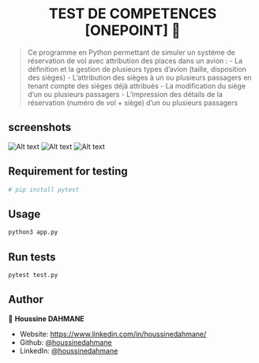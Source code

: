 <h1 align="center">TEST DE COMPETENCES [ONEPOINT] 👋</h1>
<p>
</p>

> Ce programme en Python permettant de simuler un systéme de réservation de vol avec attribution des places dans un avion :
    - La définition et la gestion de plusieurs types d’avion (taille, disposition des sièges)
    - L’attribution des sièges à un ou plusieurs passagers en tenant compte des sièges déjà attribués
    - La modification du siège d’un ou plusieurs passagers
    - L’impression des détails de la réservation (numéro de vol + siège) d’un ou plusieurs passagers

## screenshots
![Alt text](https://github.com/houssinedahmane/OnePoint_test_de_comp-tences/blob/main/assets/images/menu.PNG?raw=true)
![Alt text](https://github.com/houssinedahmane/OnePoint_test_de_comp-tences/blob/main/assets/images/pytest.PNG?raw=true)
![Alt text](https://github.com/houssinedahmane/OnePoint_test_de_comp-tences/blob/main/assets/images/report.PNG?raw=true "HTML REPORT")



## Requirement for testing
```sh
# pip install pytest 
```

## Usage

```sh
python3 app.py
```

## Run tests

```sh
pytest test.py
```

## Author

👤 **Houssine DAHMANE**

* Website: https://www.linkedin.com/in/houssinedahmane/
* Github: [@houssinedahmane](https://github.com/houssinedahmane)
* LinkedIn: [@houssinedahmane](https://linkedin.com/in/houssinedahmane)

